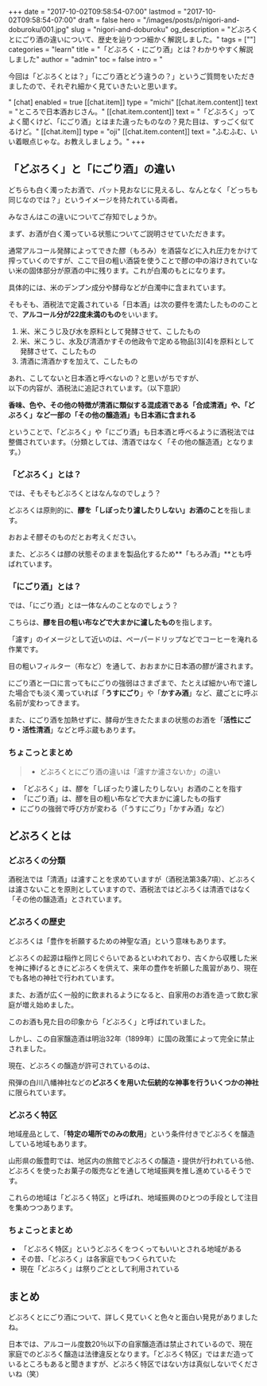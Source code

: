 +++
date = "2017-10-02T09:58:54-07:00"
lastmod = "2017-10-02T09:58:54-07:00"
draft = false
hero = "/images/posts/p/nigori-and-doburoku/001.jpg"
slug = "nigori-and-doburoku"
og_description = "どぶろくとにごり酒の違いについて、歴史を辿りつつ細かく解説しました。"
tags = [""]
categories = "learn"
title = "「どぶろく・にごり酒」とは？わかりやすく解説しました"
author = "admin"
toc = false
intro = "<p>今回は「どぶろくとは？」「にごり酒とどう違うの？」というご質問をいただきましたので、それぞれ細かく見ていきたいと思います。</p>"
[chat]
  enabled = true
  [[chat.item]]
    type = "michi"
    [[chat.item.content]]
      text = "ところで日本酒おじさん。"
    [[chat.item.content]]
      text = "「どぶろく」ってよく聞くけど、「にごり酒」とはまた違ったものなの？見た目は、すっごく似てるけど。"
  [[chat.item]]
    type = "oji"
    [[chat.item.content]]
      text = "ふむふむ、いい着眼点じゃな。お教えしましょう。"
+++

## 「どぶろく」と「にごり酒」の違い

どちらも白く濁ったお酒で、パット見おなじに見えるし、なんとなく「どっちも同じなのでは？」というイメージを持たれている両者。

みなさんはこの違いについてご存知でしょうか。

まず、お酒が白く濁っている状態についてご説明させていただきます。

通常アルコール発酵によってできた醪（もろみ）を酒袋などに入れ圧力をかけて搾っていくのですが、ここで目の粗い酒袋を使うことで醪の中の溶けきれていない米の固体部分が原酒の中に残ります。これが白濁のもとになります。

具体的には、米のデンプン成分や酵母などが白濁中に含まれています。

そもそも、酒税法で定義されている「日本酒」は次の要件を満たしたもののことで、**アルコール分が22度未満のもの**をいいます。

> 
1. 米、米こうじ及び水を原料として発酵させて、こしたもの
2. 米、米こうじ、水及び清酒かすその他政令で定める物品[3][4]を原料として発酵させて、こしたもの
3. 清酒に清酒かすを加えて、こしたもの
> 

あれ、こしてないと日本酒と呼べないの？と思いがちですが、  
以下の内容が、酒税法に追記されています。（以下意訳）

**香味、色や、その他の特徴が清酒に類似する混成酒である「合成清酒」や、「どぶろく」など一部の「その他の醸造酒」も日本酒に含まれる**

ということで、「どぶろく」や「にごり酒」も日本酒と呼べるように酒税法では整備されています。（分類としては、清酒ではなく「その他の醸造酒」となります。）


### 「どぶろく」とは？
では、そもそもどぶろくとはなんなのでしょう？

どぶろくは原則的に、**醪を「しぼったり濾したりしない」お酒のこと**を指します。

おおよそ醪そのものだとお考えください。

また、どぶろくは醪の状態そのままを製品化するため**「もろみ酒」**とも呼ばれています。

### 「にごり酒」とは？
では、「にごり酒」とは一体なんのことなのでしょう？

こちらは、**醪を目の粗い布などで大まかに濾したもの**を指します。

「濾す」のイメージとして近いのは、ペーパードリップなどでコーヒーを淹れる作業です。

目の粗いフィルター（布など）を通して、おおまかに日本酒の醪が濾されます。

にごり酒と一口に言ってもにごりの強弱はさまざまで、たとえば細かい布で濾した場合でも淡く濁っていれば「**うすにごり**」や「**かすみ酒**」など、蔵ごとに呼ぶ名前が変わってきます。

また、にごり酒を加熱せずに、酵母が生きたたままの状態のお酒を「**活性にごり・活性清酒**」などと呼ぶ蔵もあります。


### ちょこっとまとめ

>- どぶろくとにごり酒の違いは「濾すか濾さないか」の違い
- 「どぶろく」は、醪を「しぼったり濾したりしない」お酒のことを指す
- 「にごり酒」は、醪を目の粗い布などで大まかに濾したもの指す
- にごりの強弱で呼び方が変わる（「うすにごり」「かすみ酒」など）

## どぶろくとは

### どぶろくの分類
酒税法では「清酒」は濾すことを求めていますが（酒税法第3条7項）、どぶろくは濾さないことを原則としていますので、酒税法ではどぶろくは清酒ではなく「その他の醸造酒」とされています。

### どぶろくの歴史

どぶろくは「豊作を祈願するための神聖な酒」という意味もあります。

どぶろくの起源は稲作と同じぐらいであるといわれており、古くから収穫した米を神に捧げるときにどぶろくを供えて、来年の豊作を祈願した風習があり、現在でも各地の神社で行われています。

また、お酒が広く一般的に飲まれるようになると、自家用のお酒を造って飲む家庭が増え始めました。

このお酒も見た目の印象から「どぶろく」と呼ばれていました。

しかし、この自家醸造酒は明治32年（1899年）に国の政策によって完全に禁止されました。

現在、どぶろくの醸造が許可されているのは、

飛弾の白川八幡神社などの**どぶろくを用いた伝統的な神事を行ういくつかの神社**に限られています。

### どぶろく特区
地域産品として、「**特定の場所でのみの飲用**」という条件付きでどぶろくを醸造している地域もあります。

山形県の飯豊町では、地区内の旅館でどぶろくの醸造・提供が行われている他、どぶろくを使ったお菓子の販売などを通して地域振興を推し進めているそうです。

これらの地域は「どぶろく特区」と呼ばれ、地域振興のひとつの手段として注目を集めつつあります。

### ちょこっとまとめ
- 「どぶろく特区」というどぶろくをつくってもいいとされる地域がある
- その昔、「どぶろく」は各家庭でもつくられていた
- 現在「どぶろく」は祭りごととして利用されている

## まとめ
どぶろくとにごり酒について、詳しく見ていくと色々と面白い発見がありましたね。

日本では、アルコール度数20％以下の自家醸造酒は禁止されているので、現在家庭でのどぶろく醸造は法律違反となります。「どぶろく特区」ではまだ造っているところもあると聞きますが、どぶろく特区ではない方は真似しないでくださいね（笑）

